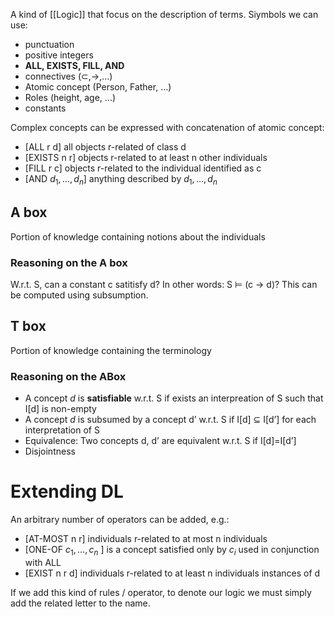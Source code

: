 A kind of [[Logic]] that focus on the description of terms.
Siymbols we can use:
- punctuation
- positive integers
- __ALL, EXISTS, FILL, AND__
- connectives ($\subset, \rightarrow, \dots$)
- Atomic concept (Person, Father, ...)
- Roles (height, age, ...)
- constants

Complex concepts can be expressed with concatenation of atomic concept:
- \[ALL r d\] all objects r-related of class d
- \[EXISTS n r\] objects r-related to at least n other individuals
- \[FILL r c\] objects r-related to the individual identified as c
- \[AND $d_1, \dots, d_n$\] anything described by $d_1, \dots, d_n$

## A box

Portion of knowledge containing notions about the individuals

### Reasoning on the A box 

W.r.t. S, can a constant c satitisfy d? In other words: S ⊨ (c → d)?
This can be computed using subsumption.

## T box

Portion of knowledge containing the terminology

### Reasoning on the ABox
- A concept _d_ is __satisfiable__ w.r.t. S if exists an interpreation of S such that I\[d\] is non-empty
- A concept _d_ is subsumed by a concept d’ w.r.t. S if I\[d\] ⊆ I\[d’\] for each interpretation
of S
- Equivalence: Two concepts d, d’ are equivalent w.r.t. S if I\[d\]=I\[d’\]
- Disjointness

# Extending DL

An arbitrary number of operators can be added, e.g.:
- \[AT-MOST n r\] individuals r-related to at most n individuals
- \[ONE-OF $c_1, \dots, c_n$ \] is a concept satisfied only by $c_i$ used in conjunction with ALL
- \[EXIST n r d\] individuals r-related to at least n individuals instances of d

If we add this kind of rules / operator, to denote our logic we must simply add the related letter to the name.